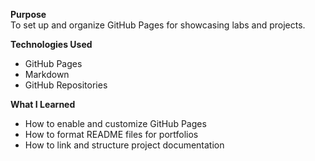 **Purpose**  
To set up and organize GitHub Pages for showcasing labs and projects.

**Technologies Used**  
- GitHub Pages  
- Markdown  
- GitHub Repositories  

**What I Learned**  
- How to enable and customize GitHub Pages  
- How to format README files for portfolios  
- How to link and structure project documentation
